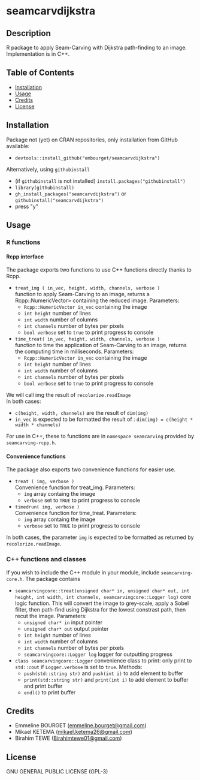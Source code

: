 # seamcarvdijkstra

## Description

R package to apply Seam-Carving with Dijkstra path-finding to an image.<br/>
Implementation is in C++.

## Table of Contents

- [Installation](#installation)
- [Usage](#usage)
- [Credits](#credits)
- [License](#license)

## Installation

Package not (yet) on CRAN repositories, only installation from GitHub available:
 - `devtools::install_github("embourget/seamcarvdijkstra")`

 Alternatively, using `githubinstall`
  - (if `githubinstall` is not installed) `install.packages("githubinstall")`
  - `library(githubinstall)`
  - `gh_install_packages("seamcarvdijkstra")` or `githubinstall("seamcarvdijkstra")`
  - press "y"

## Usage

### R functions

#### Rcpp interface

The package exports two functions to use C++ functions directly thanks to Rcpp.

 - `treat_img ( in_vec, height, width, channels, verbose )`<br/> function to apply Seam-Carving to an image, returns a Rcpp::NumericVector> containing the reduced image. Parameters: 
    - `Rcpp::NumericVector in_vec` containing the image
    - `int height` number of lines
    - `int width` number of columns
    - `int channels` number of bytes per pixels
    - `bool verbose` set to `true` to print progress to console
 - `time_treat( in_vec, height, width, channels, verbose )` <br/> function to time the application of Seam-Carving to an image, returns the computing time in milliseconds. Parameters: 
    - `Rcpp::NumericVector in_vec` containing the image
    - `int height` number of lines
    - `int width` number of columns
    - `int channels` number of bytes per pixels
    - `bool verbose` set to `true` to print progress to console

We will call img the result of `recolorize.readImage`<br/>
In both cases:
 - `c(height, width, channels)` are the result of `dim(img)`
 - `in_vec` is expected to be formatted the result of : `dim(img) = c(height * width * channels)`

For use in C++, these to functions are in `namespace seamcarving` provided by `seamcarving-rcpp.h`.

#### Convenience functions

The package also exports two convenience functions for easier use.

 - `treat ( img, verbose )` <br/> Convenience function for treat_img. Parameters: 
    - `img` array containg the image
    - `verbose` set to `TRUE` to print progress to console
 - `timedrun( img, verbose )` <br/> Convenience function for time_treat. Parameters: 
    - `img` array containg the image
    - `verbose` set to `TRUE` to print progress to console

In both cases, the parameter `img` is expected to be formatted as returned by `recolorize.readImage`.
### C++ functions and classes

If you wish to include the C++ module in your module, include `seamcarving-core.h`. The package contains

- `seamcarvingcore::treat(unsigned char* in, unsigned char* out, int height, int width, int channels, seamcarvingcore::Logger log)` core logic function. This will convert the image to grey-scale, apply a Sobel filter, then path-find using Dijkstra for the lowest constrast path, then recut the image. Parameters: 
    - `unsigned char* in` input pointer
    - `unsigned char* out` output pointer
    - `int height` number of lines
    - `int width` number of columns
    - `int channels` number of bytes per pixels
    - `seamcarvingcore::Logger log` logger for outputting progress
 - `class seamcarvingcore::Logger` convenience class to print: only print to `std::cout` if `Logger.verbose` is set to `true`. Methods:
    - `push(std::string str)` and `push(int i)` to add element to buffer
    - `print(std::string str)` and `print(int i)` to add element to buffer and print buffer
    - `endl()` to print buffer

## Credits

 - Emmeline BOURGET (emmeline.bourget@gmail.com)
 - Mikael KETEMA (mikael.ketema26@gmail.com)
 - Birahim TEWE (Birahimtewe01@gmail.com)

## License

GNU GENERAL PUBLIC LICENSE (GPL-3)
